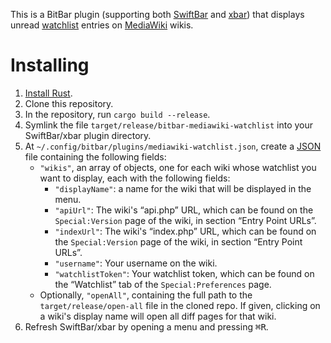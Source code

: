 This is a BitBar plugin (supporting both [SwiftBar](https://swiftbar.app/) and [xbar](https://xbarapp.com/)) that displays unread [watchlist](https://www.mediawiki.org/wiki/Manual:Watchlist) entries on [MediaWiki](https://www.mediawiki.org/wiki/MediaWiki) wikis.

# Installing

1. [Install Rust](https://www.rust-lang.org/en-US/install.html).
2. Clone this repository.
3. In the repository, run `cargo build --release`.
4. Symlink the file `target/release/bitbar-mediawiki-watchlist` into your SwiftBar/xbar plugin directory.
5. At `~/.config/bitbar/plugins/mediawiki-watchlist.json`, create a [JSON](https://json.org/) file containing the following fields:
    * `"wikis"`, an array of objects, one for each wiki whose watchlist you want to display, each with the following fields:
        * `"displayName"`: a name for the wiki that will be displayed in the menu.
        * `"apiUrl"`: The wiki's “api.php” URL, which can be found on the `Special:Version` page of the wiki, in section “Entry Point URLs”.
        * `"indexUrl"`: The wiki's “index.php” URL, which can be found on the `Special:Version` page of the wiki, in section “Entry Point URLs”.
        * `"username"`: Your username on the wiki.
        * `"watchlistToken"`: Your watchlist token, which can be found on the “Watchlist” tab of the `Special:Preferences` page.
    * Optionally, `"openAll"`, containing the full path to the `target/release/open-all` file in the cloned repo. If given, clicking on a wiki's display name will open all diff pages for that wiki.
6. Refresh SwiftBar/xbar by opening a menu and pressing <kbd>⌘</kbd><kbd>R</kbd>.
